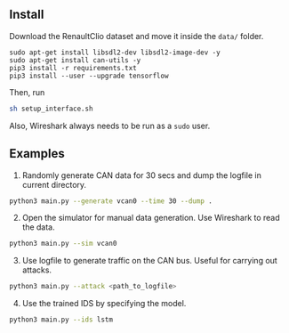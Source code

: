 ## Install

Download the RenaultClio dataset and move it inside the `data/` folder.

```
sudo apt-get install libsdl2-dev libsdl2-image-dev -y
sudo apt-get install can-utils -y
pip3 install -r requirements.txt
pip3 install --user --upgrade tensorflow
```

Then, run
```sh
sh setup_interface.sh
```


Also, Wireshark always needs to be run as a `sudo` user.

## Examples

1. Randomly generate CAN data for 30 secs and dump the logfile in current directory.

```sh
python3 main.py --generate vcan0 --time 30 --dump .
```

2. Open the simulator for manual data generation. Use Wireshark to read the data.

```sh
python3 main.py --sim vcan0
```

3. Use logfile to generate traffic on the CAN bus. Useful for carrying out attacks.

```sh
python3 main.py --attack <path_to_logfile>
```

4. Use the trained IDS by specifying the model.

```sh
python3 main.py --ids lstm
```
